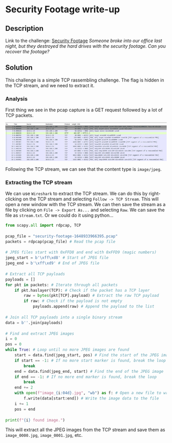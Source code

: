 # Security Footage write-up

## Description

Link to the challenge: [Security Footage](https://tryhackme.com/room/securityfootage)
*Someone broke into our office last night, but they destroyed the hard drives with the security footage. Can you recover the footage?*

## Solution

This challenge is a simple TCP rassembling challenge. The flag is hidden in the TCP stream, and we need to extract it.

### Analysis

First thing we see in the pcap capture is a GET request followed by a lot of TCP packets.

![GET request](Get_request.JPG)

Following the TCP stream, we can see that the content type is `image/jpeg`.

### Extracting the TCP stream

We can use `Wireshark` to extract the TCP stream. We can do this by right-clicking on the TCP stream and selecting `Follow -> TCP Stream`.
This will open a new window with the TCP stream. We can then save the stream as a file by clicking on `File -> Export As...` and selecting `Raw`. We can save the file as `stream.txt`. Or we could do it using python...

```python
from scapy.all import rdpcap, TCP

pcap_file = "security-footage-1648933966395.pcap"
packets = rdpcap(pcap_file) # Read the pcap file

# JPEG files start with 0xFFD8 and end with 0xFFD9 (magic numbers)
jpeg_start = b'\xff\xd8' # Start of JPEG file 
jpeg_end = b'\xff\xd9' # End of JPEG file

# Extract all TCP payloads
payloads = []
for pkt in packets: # Iterate through all packets
    if pkt.haslayer(TCP): # Check if the packet has a TCP layer
        raw = bytes(pkt[TCP].payload) # Extract the raw TCP payload
        if raw: # Check if the payload is not empty
            payloads.append(raw) # Append the payload to the list

# Join all TCP payloads into a single binary stream
data = b''.join(payloads)

# Find and extract JPEG images
i = 0
pos = 0
while True: # Loop until no more JPEG images are found
    start = data.find(jpeg_start, pos) # Find the start of the JPEG image
    if start == -1: # If no more start marker is found, break the loop
        break
    end = data.find(jpeg_end, start) # Find the end of the JPEG image
    if end == -1: # If no more end marker is found, break the loop
        break
    end += 2 
    with open(f"image_{i:04d}.jpg", "wb") as f: # Open a new file to write the image
        f.write(data[start:end]) # Write the image data to the file
    i += 1
    pos = end

print(f"{i} found image.")
```

This will extract all the JPEG images from the TCP stream and save them as `image_0000.jpg`, `image_0001.jpg`, etc.


